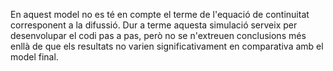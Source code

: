 En aquest model no es té en compte el terme de l'equació de continuitat corresponent a la difussió.
Dur a terme aquesta simulació serveix per desenvolupar el codi pas a pas, però no se n'extreuen conclusions més enllà de que els resultats no varien significativament en comparativa amb el model final.
